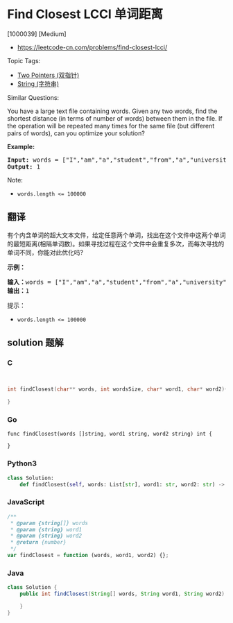 # Find Closest LCCI 单词距离

[1000039] [Medium]

- https://leetcode-cn.com/problems/find-closest-lcci/

Topic Tags:

- [Two Pointers (双指针)](https://leetcode-cn.com/tag/two-pointers/)
- [String (字符串)](https://leetcode-cn.com/tag/string/)

Similar Questions:

You have a large text file containing words. Given any two words, find the shortest distance (in terms of number of words) between them in the file. If the operation will be repeated many times for the same file (but different pairs of words), can you optimize your solution?

**Example:**

<pre><strong>Input: </strong>words = ["I","am","a","student","from","a","university","in","a","city"], word1 = "a", word2 = "student"
<strong>Output: </strong>1</pre>

Note:

- `words.length <= 100000`

## 翻译

有个内含单词的超大文本文件，给定任意两个单词，找出在这个文件中这两个单词的最短距离(相隔单词数)。如果寻找过程在这个文件中会重复多次，而每次寻找的单词不同，你能对此优化吗?

**示例：**

<pre><strong>输入：</strong>words = ["I","am","a","student","from","a","university","in","a","city"], word1 = "a", word2 = "student"
<strong>输出：</strong>1</pre>

提示：

- `words.length <= 100000`

## solution 题解

### C

```c


int findClosest(char** words, int wordsSize, char* word1, char* word2){

}


```

### Go

```golang
func findClosest(words []string, word1 string, word2 string) int {

}
```

### Python3

```python
class Solution:
    def findClosest(self, words: List[str], word1: str, word2: str) -> int:
```

### JavaScript

```javascript
/**
 * @param {string[]} words
 * @param {string} word1
 * @param {string} word2
 * @return {number}
 */
var findClosest = function (words, word1, word2) {};
```

### Java

```java
class Solution {
    public int findClosest(String[] words, String word1, String word2) {

    }
}
```
